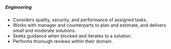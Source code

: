 ##### Engineering

* Considers quality, security, and performance of assigned tasks.
* Works with manager and counterparts to plan and estimate, and delivers small and moderate solutions.
* Seeks guidance when blocked and iterates to a solution.
* Performs thorough reviews within their domain.
